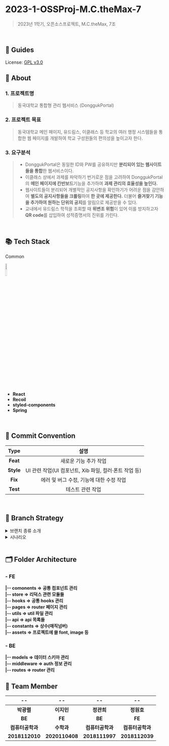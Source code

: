 # 2023-1-OSSProj-M.C.theMax-7
> 2023년 1학기, 오픈소스프로젝트, M.C.theMax, 7조

<br />

## 🔑 Guides
License: [GPL v3.0](License)
<br />

## 💭 About
### 1. 프로젝트명
> 동국대학교 통합형 관리 웹서비스 (DonggukPortal)
### 2. 프로젝트 목표
> 동국대학교 메인 페이지, 유드림스, 이클래스 등 학교의 여러 행정 시스템들을 통합한 웹 페이지를 개발하여 학교 구성원들의 편의성을 높이고자 한다.
### 3. 요구분석
> - DonggukPortal은 동일한 ID와 PW를 공유하지만 <b>분리되어 있는 웹사이트들을 통합</b>한 웹서비스이다.
> - 이클래스 상에서 과제를 파악하기 번거로운 점을 고려하여 DonggukPortal의 <b>메인 페이지에 칸반보드</b>기능을 추가하여 <b>과제 관리의 효율성을 높인다.</b>
> - 웹사이트들이 분리되어 개별적인 공지사항을 확인하기가 어려운 점을 감안하여 <b>별도의 공지사항들을 크롤링</b>하여 <b>한 곳에 제공한다.</b> 더불어 <b>즐겨찾기 기능을 추가하여 원하는 단위의 공지</b>를 알림으로 제공받을 수 있다.
> - 교내에서 유드림스 학적을 조회할 때 <b>위변조 위험</b>이 있어 이를 방지하고자 <b>QR code</b>를 삽입하여 성적증명서의 진위를 가린다.




<br />

## 📚 Tech Stack
Common <p>
<img src="https://img.shields.io/badge/ESLint-4B3263?style=for-the-badge&logo=eslint&logoColor=white" width="10%">
   


- **React**
- **Recoil**
- **styled-components**
- **Spring**


<br />


## 📍 Commit Convention
|**Type**|설명|
|:--:|:--:|
|**Feat**  | 새로운 기능 추가 작업  |
|**Style** |  UI 관련 작업(UI 컴포넌트, Xib 파일, 컬러·폰트 작업 등)  |
|**Fix** |  에러 및 버그 수정, 기능에 대한 수정 작업  |
|**Test**  |  테스트 관련 작업  |

<br />

## 🐾 Branch Strategy

<details markdown="1">
<summary>브랜치 종류 소개</summary>

`develop` - default 
- protected → 승인 받아야만 merge 가능

`feature`
- feature/#이슈번호
- feature/#1

</details>

<details markdown="1">
<summary>시나리오</summary>

> 1️⃣ **Issue**
> 1. 이슈생성

> 2️⃣ **Branch**
> - ex. feature/#16

> 3️⃣ **Pull request**
> 1. reviewer → 4명
> 2. 4명 중 2명이 승인(approve)을 해야 merge 가능

> 4️⃣ **Code Review**
> 1. 수정 요청
> 2. 대상자(작업자)가 수정을 하고 다시 커밋을 날림
> 3. 수정 반영하고 답글로 커밋로그 남기기
>    - 수정사항은 커밋번호로 남기기

> 5️⃣ **merge**
> 1. 팀원 호출
> 2. 간단한 리뷰, 피드백, 회의 마친 후
> 3. 다 같이 보는 자리에서 합칠 수 있도록 하기

</details>
<br />

## 🗂 Folder Architecture
### - FE
 **|-- comonents  => 공통 컴포넌트 관리 <br />
   |-- store => 리덕스 관련 모듈들 <br />
   |-- hooks => 공통 hooks 관리 <br />
   |-- pages  => router 페이지 관리 <br />
   |-- utils => util 파일 관리 <br />
   |-- api => api 목록들  <br />
   |-- constants => 상수(매직넘버)  <br />
   |-- assets => 프로젝트에 쓸 font, image 등 <br />**
### - BE
 **|-- models => 데이터 스키마 관리 <br />
   |-- middleware => auth 정보 관리 <br />
   |-- routes => router 관리 <br />**
   
   ## 🤝 Team Member 

| -- | -- | -- | -- |
|:--:|:--:|:--:|:--:|
|**박광렬**|**이지민**|**정관희**|**정원호**|
|**BE**|**FE**|**BE**|**FE**|
|**컴퓨터공학과**|**수학과**|**컴퓨터공학과**|**컴퓨터공학과**|
|**2018112010**|**2020110408**|**2018111997**|**2018112039**|

